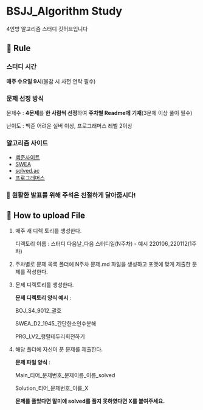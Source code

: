 # BSJJ_Algorithm Study  

4인방 알고리즘 스터디 깃허브입니다



📝 Rule
---



### 스터디 시간   

**매주 수요일 9시**(불참 시 사전 연락 필수)



### 문제 선정 방식    

문제수 : **4문제**를 **한 사람씩 선정**하여 **주차별 Readme에 기재**(3문제 이상 풀이 필수)

난이도 : 백준 어려운 실버 이상, 프로그래머스 레벨 2이상



### 알고리즘 사이트    

* [백준사이트](https://www.acmicpc.net/)
* [SWEA](https://swexpertacademy.com/main/main.do)
* [solved.ac](https://solved.ac/)
* [프로그래머스](https://programmers.co.kr/learn/challenges?tab=all_challenges)   



###  📌 **원활한 발표를 위해 주석은 친절하게 달아줍시다!**



## 💾 How to upload File
1. 매주 새 디렉 토리를 생성한다. 

   디렉토리 이름 : 스터디 다음날_다음 스터디일(N주차) - 예시 220106_220112(1주차) 


2. 주차별로 문제 목록 폴더에 N주차 문제.md 파일을 생성하고 포맷에 맞게 제출한 문제를 작성한다.


3. 문제 디렉토리를 생성한다.

   **문제 디렉토리 양식 예시** :

   BOJ_S4_9012_괄호

   SWEA_D2_1945_간단한소인수분해

   PRG_LV2_행렬테두리회전하기

   

4. 해당 폴더에 자신이 푼 문제를 제출한다.

   **문제 파일 양식** : 

   Main_티어_문제번호_문제이름_이름_solved

   Solution_티어_문제번호_이름_X

   **문제를 풀었다면 말미에 solved를 풀지 못하였다면 X를 붙여주세요.**

